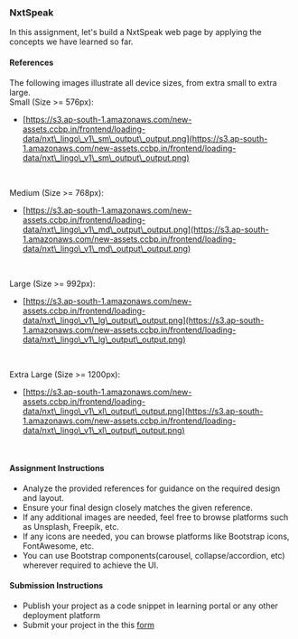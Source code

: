 ### NxtSpeak

In this assignment, let's build a NxtSpeak web page by applying the concepts we have learned so far.

#### References

The following images illustrate all device sizes, from extra small to extra large.
<br/>
Small (Size >= 576px):

- [https://s3.ap-south-1.amazonaws.com/new-assets.ccbp.in/frontend/loading-data/nxt\_lingo\_v1\_sm\_output\_output.png](https://s3.ap-south-1.amazonaws.com/new-assets.ccbp.in/frontend/loading-data/nxt\_lingo\_v1\_sm\_output\_output.png)

<br/>

Medium (Size >= 768px):

- [https://s3.ap-south-1.amazonaws.com/new-assets.ccbp.in/frontend/loading-data/nxt\_lingo\_v1\_md\_output\_output.png](https://s3.ap-south-1.amazonaws.com/new-assets.ccbp.in/frontend/loading-data/nxt\_lingo\_v1\_md\_output\_output.png)

<br/>

Large (Size >= 992px):

- [https://s3.ap-south-1.amazonaws.com/new-assets.ccbp.in/frontend/loading-data/nxt\_lingo\_v1\_lg\_output\_output.png](https://s3.ap-south-1.amazonaws.com/new-assets.ccbp.in/frontend/loading-data/nxt\_lingo\_v1\_lg\_output\_output.png)

<br/>

Extra Large (Size >= 1200px):

- [https://s3.ap-south-1.amazonaws.com/new-assets.ccbp.in/frontend/loading-data/nxt\_lingo\_v1\_xl\_output\_output.png](https://s3.ap-south-1.amazonaws.com/new-assets.ccbp.in/frontend/loading-data/nxt\_lingo\_v1\_xl\_output\_output.png)

<br/>

#### Assignment Instructions

- Analyze the provided references for guidance on the required design and layout.
- Ensure your final design closely matches the given reference.
- If any additional images are needed, feel free to browse platforms such as Unsplash, Freepik, etc.
- If any icons are needed, you can browse platforms like Bootstrap icons, FontAwesome, etc.
- You can use Bootstrap components(carousel, collapse/accordion, etc) wherever required to achieve the UI.

#### Submission Instructions

- Publish your project as a code snippet in learning portal or any other deployment platform
- Submit your project in the this [form]()